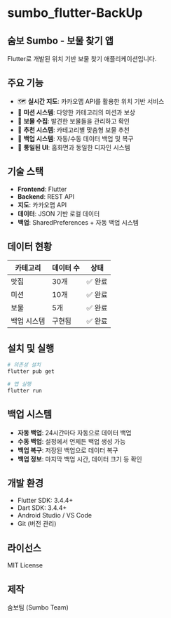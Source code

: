 # sumbo_flutter-BackUp

## 숨보 Sumbo - 보물 찾기 앱

Flutter로 개발된 위치 기반 보물 찾기 애플리케이션입니다.

## 주요 기능

- 🗺️ **실시간 지도**: 카카오맵 API를 활용한 위치 기반 서비스
- 🎯 **미션 시스템**: 다양한 카테고리의 미션과 보상
- 💎 **보물 수집**: 발견한 보물들을 관리하고 확인
- 📍 **추천 시스템**: 카테고리별 맞춤형 보물 추천
- 🔄 **백업 시스템**: 자동/수동 데이터 백업 및 복구
- 🎨 **통일된 UI**: 홈화면과 동일한 디자인 시스템

## 기술 스택

- **Frontend**: Flutter
- **Backend**: REST API
- **지도**: 카카오맵 API
- **데이터**: JSON 기반 로컬 데이터
- **백업**: SharedPreferences + 자동 백업 시스템

## 데이터 현황

| 카테고리 | 데이터 수 | 상태 |
|---------|----------|------|
| 맛집 | 30개 | ✅ 완료 |
| 미션 | 10개 | ✅ 완료 |
| 보물 | 5개 | ✅ 완료 |
| 백업 시스템 | 구현됨 | ✅ 완료 |

## 설치 및 실행

```bash
# 의존성 설치
flutter pub get

# 앱 실행
flutter run
```

## 백업 시스템

- **자동 백업**: 24시간마다 자동으로 데이터 백업
- **수동 백업**: 설정에서 언제든 백업 생성 가능
- **백업 복구**: 저장된 백업으로 데이터 복구
- **백업 정보**: 마지막 백업 시간, 데이터 크기 등 확인

## 개발 환경

- Flutter SDK: 3.4.4+
- Dart SDK: 3.4.4+
- Android Studio / VS Code
- Git (버전 관리)

## 라이선스

MIT License

## 제작

숨보팀 (Sumbo Team)
